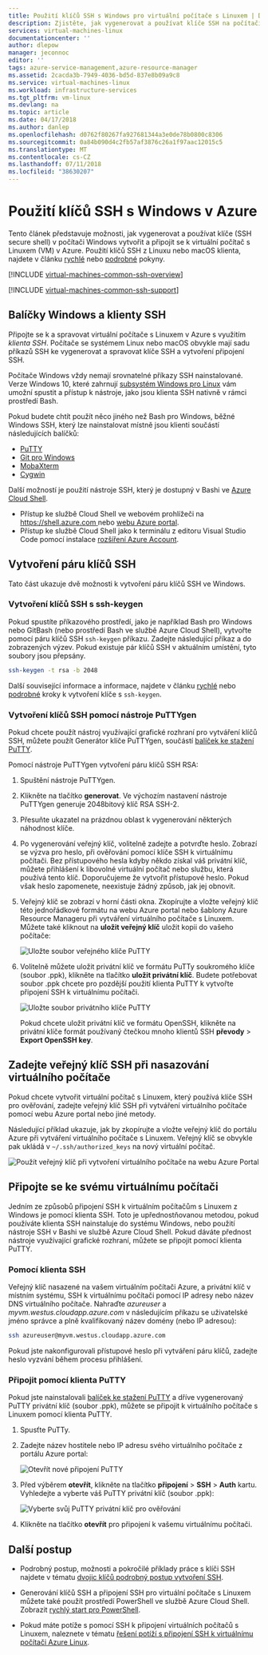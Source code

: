 ```yaml
---
title: Použití klíčů SSH s Windows pro virtuální počítače s Linuxem | Dokumentace Microsoftu
description: Zjistěte, jak vygenerovat a používat klíče SSH na počítači Windows pro připojení k virtuální počítač s Linuxem v Azure.
services: virtual-machines-linux
documentationcenter: ''
author: dlepow
manager: jeconnoc
editor: ''
tags: azure-service-management,azure-resource-manager
ms.assetid: 2cacda3b-7949-4036-bd5d-837e8b09a9c8
ms.service: virtual-machines-linux
ms.workload: infrastructure-services
ms.tgt_pltfrm: vm-linux
ms.devlang: na
ms.topic: article
ms.date: 04/17/2018
ms.author: danlep
ms.openlocfilehash: d0762f80267fa927681344a3e0de78b0800c8306
ms.sourcegitcommit: 0a84b090d4c2fb57af3876c26a1f97aac12015c5
ms.translationtype: MT
ms.contentlocale: cs-CZ
ms.lasthandoff: 07/11/2018
ms.locfileid: "38630207"
---
```

# <a name="how-to-use-ssh-keys-with-windows-on-azure"></a>Použití klíčů SSH s Windows v Azure

Tento článek představuje možnosti, jak vygenerovat a používat klíče (SSH secure shell) v počítači Windows vytvořit a připojit se k virtuální počítač s Linuxem (VM) v Azure. Použití klíčů SSH z Linuxu nebo macOS klienta, najdete v článku [rychlé](mac-create-ssh-keys.md) nebo [podrobné](create-ssh-keys-detailed.md) pokyny.

[!INCLUDE [virtual-machines-common-ssh-overview](../../../includes/virtual-machines-common-ssh-overview.md)]

[!INCLUDE [virtual-machines-common-ssh-support](../../../includes/virtual-machines-common-ssh-support.md)]

## <a name="windows-packages-and-ssh-clients"></a>Balíčky Windows a klienty SSH
Připojte se k a spravovat virtuální počítače s Linuxem v Azure s využitím *klienta SSH*. Počítače se systémem Linux nebo macOS obvykle mají sadu příkazů SSH ke vygenerovat a spravovat klíče SSH a vytvoření připojení SSH. 

Počítače Windows vždy nemají srovnatelné příkazy SSH nainstalované. Verze Windows 10, které zahrnují [subsystém Windows pro Linux](https://docs.microsoft.com/windows/wsl/about) vám umožní spustit a přístup k nástroje, jako jsou klienta SSH nativně v rámci prostředí Bash. 

Pokud budete chtít použít něco jiného než Bash pro Windows, běžné Windows SSH, který lze nainstalovat místně jsou klienti součástí následujících balíčků:

* [PuTTY](http://www.chiark.greenend.org.uk/~sgtatham/putty/)
* [Git pro Windows](https://git-for-windows.github.io/)
* [MobaXterm](http://mobaxterm.mobatek.net/)
* [Cygwin](https://cygwin.com/)

Další možností je použití nástroje SSH, který je dostupný v Bashi ve [Azure Cloud Shell](../../cloud-shell/overview.md). 

* Přístup ke službě Cloud Shell ve webovém prohlížeči na [ https://shell.azure.com ](https://shell.azure.com) nebo [webu Azure portal](https://portal.azure.com). 
* Přístup ke službě Cloud Shell jako k terminálu z editoru Visual Studio Code pomocí instalace [rozšíření Azure Account](https://marketplace.visualstudio.com/items?itemName=ms-vscode.azure-account).

## <a name="create-an-ssh-key-pair"></a>Vytvoření páru klíčů SSH
Tato část ukazuje dvě možnosti k vytvoření páru klíčů SSH ve Windows.

### <a name="create-ssh-keys-with-ssh-keygen"></a>Vytvoření klíčů SSH s ssh-keygen

Pokud spustíte příkazového prostředí, jako je například Bash pro Windows nebo GitBash (nebo prostředí Bash ve službě Azure Cloud Shell), vytvořte pomocí páru klíčů SSH `ssh-keygen` příkazu. Zadejte následující příkaz a do zobrazených výzev. Pokud existuje pár klíčů SSH v aktuálním umístění, tyto soubory jsou přepsány. 

```bash
ssh-keygen -t rsa -b 2048
```

Další související informace a informace, najdete v článku [rychlé](mac-create-ssh-keys.md) nebo [podrobné](create-ssh-keys-detailed.md) kroky k vytvoření klíče s `ssh-keygen`.

### <a name="create-ssh-keys-with-puttygen"></a>Vytvoření klíčů SSH pomocí nástroje PuTTYgen

Pokud chcete použít nástroj využívající grafické rozhraní pro vytváření klíčů SSH, můžete použít Generátor klíče PuTTYgen, součástí [balíček ke stažení PuTTY](http://www.chiark.greenend.org.uk/~sgtatham/putty/download.html). 

Pomocí nástroje PuTTYgen vytvoření páru klíčů SSH RSA:

1. Spuštění nástroje PuTTYgen.

2. Klikněte na tlačítko **generovat**. Ve výchozím nastavení nástroje PuTTYgen generuje 2048bitový klíč RSA SSH-2.

4. Přesuňte ukazatel na prázdnou oblast k vygenerování některých náhodnost klíče.

5. Po vygenerování veřejný klíč, volitelně zadejte a potvrďte heslo. Zobrazí se výzva pro heslo, při ověřování pomocí klíče SSH k virtuálnímu počítači. Bez přístupového hesla kdyby někdo získal váš privátní klíč, můžete přihlášení k libovolné virtuální počítač nebo službu, která používá tento klíč. Doporučujeme že vytvořit přístupové heslo. Pokud však heslo zapomenete, neexistuje žádný způsob, jak jej obnovit.

6. Veřejný klíč se zobrazí v horní části okna. Zkopírujte a vložte veřejný klíč této jednořádkové formátu na webu Azure portal nebo šablony Azure Resource Manageru při vytváření virtuálního počítače s Linuxem. Můžete také kliknout na **uložit veřejný klíč** uložit kopii do vašeho počítače:

    ![Uložte soubor veřejného klíče PuTTY](./media/ssh-from-windows/save-public-key.png)

7. Volitelně můžete uložit privátní klíč ve formátu PuTTy soukromého klíče (soubor .ppk), klikněte na tlačítko **uložit privátní klíč**. Budete potřebovat soubor .ppk chcete pro pozdější použití klienta PuTTY k vytvořte připojení SSH k virtuálnímu počítači.

    ![Uložte soubor privátního klíče PuTTY](./media/ssh-from-windows/save-ppk-file.png)

    Pokud chcete uložit privátní klíč ve formátu OpenSSH, klikněte na privátní klíče formát používaný čtečkou mnoho klientů SSH **převody** > **Export OpenSSH key**.

## <a name="provide-ssh-public-key-when-deploying-a-vm"></a>Zadejte veřejný klíč SSH při nasazování virtuálního počítače

Pokud chcete vytvořit virtuální počítač s Linuxem, který používá klíče SSH pro ověřování, zadejte veřejný klíč SSH při vytváření virtuálního počítače pomocí webu Azure portal nebo jiné metody.

Následující příklad ukazuje, jak by zkopírujte a vložte veřejný klíč do portálu Azure při vytváření virtuálního počítače s Linuxem. Veřejný klíč se obvykle pak ukládá v `~/.ssh/authorized_keys` na nový virtuální počítač.

   ![Použít veřejný klíč při vytvoření virtuálního počítače na webu Azure Portal](./media/ssh-from-windows/use-public-key-azure-portal.png)


## <a name="connect-to-your-vm"></a>Připojte se ke svému virtuálnímu počítači

Jedním ze způsobů připojení SSH k virtuálním počítačům s Linuxem z Windows je pomocí klienta SSH. Toto je upřednostňovanou metodou, pokud používáte klienta SSH nainstaluje do systému Windows, nebo použití nástroje SSH v Bashi ve službě Azure Cloud Shell. Pokud dáváte přednost nástroje využívající grafické rozhraní, můžete se připojit pomocí klienta PuTTY.  

### <a name="use-an-ssh-client"></a>Pomocí klienta SSH
Veřejný klíč nasazené na vašem virtuálním počítači Azure, a privátní klíč v místním systému, SSH k virtuálnímu počítači pomocí IP adresy nebo název DNS virtuálního počítače. Nahraďte *azureuser* a *myvm.westus.cloudapp.azure.com* v následujícím příkazu se uživatelské jméno správce a plně kvalifikovaný název domény (nebo IP adresou):

```bash
ssh azureuser@myvm.westus.cloudapp.azure.com
```

Pokud jste nakonfigurovali přístupové heslo při vytváření páru klíčů, zadejte heslo vyzvání během procesu přihlášení.

### <a name="connect-with-putty"></a>Připojit pomocí klienta PuTTY

Pokud jste nainstalovali [balíček ke stažení PuTTY](http://www.chiark.greenend.org.uk/~sgtatham/putty/download.html) a dříve vygenerovaný PuTTY privátní klíč (soubor .ppk), můžete se připojit k virtuálního počítače s Linuxem pomocí klienta PuTTY.

1. Spusťte PuTTy.

2. Zadejte název hostitele nebo IP adresu svého virtuálního počítače z portálu Azure portal:

    ![Otevřít nové připojení PuTTY](./media/ssh-from-windows/putty-new-connection.png)

3. Před výběrem **otevřít**, klikněte na tlačítko **připojení** > **SSH** > **Auth** kartu. Vyhledejte a vyberte váš PuTTY privátní klíč (soubor .ppk):

    ![Vyberte svůj PuTTY privátní klíč pro ověřování](./media/ssh-from-windows/putty-auth-dialog.png)

4. Klikněte na tlačítko **otevřít** pro připojení k vašemu virtuálnímu počítači.

## <a name="next-steps"></a>Další postup

* Podrobný postup, možnosti a pokročilé příklady práce s klíči SSH najdete v tématu [dvojic klíčů podrobný postup vytvoření SSH](create-ssh-keys-detailed.md).

* Generování klíčů SSH a připojení SSH pro virtuální počítače s Linuxem můžete také použít prostředí PowerShell ve službě Azure Cloud Shell. Zobrazit [rychlý start pro PowerShell](../../cloud-shell/quickstart-powershell.md#ssh).

* Pokud máte potíže s pomocí SSH k připojení virtuálních počítačů s Linuxem, naleznete v tématu [řešení potíží s připojení SSH k virtuálnímu počítači Azure Linux](troubleshoot-ssh-connection.md?toc=%2fazure%2fvirtual-machines%2flinux%2ftoc.json).
